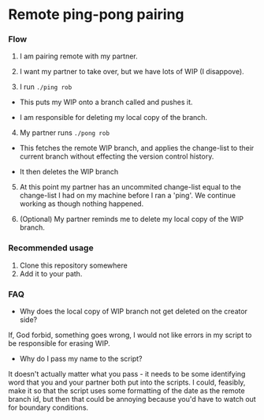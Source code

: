 # Remote ping-pong pairing

### Flow

1. I am pairing remote with my partner.

2. I want my partner to take over, but we have lots of WIP (I disappove).

3. I run `./ping rob`

- This puts my WIP onto a branch called and pushes it.

- I am responsible for deleting my local copy of the branch.

4. My partner runs `./pong rob`

- This fetches the remote WIP branch, and applies the change-list to their
  current branch without effecting the version control history.

- It then deletes the WIP branch

5. At this point my partner has an uncommited change-list equal to the
   change-list I had on my machine before I ran a 'ping'. We continue
   working as though nothing happened.

6. (Optional) My partner reminds me to delete my local copy of the WIP branch.

### Recommended usage

1. Clone this repository somewhere
2. Add it to your path.

### FAQ

-  Why does the local copy of WIP branch not get deleted on the creator side?

If, God forbid, something goes wrong, I would not like errors in my script to be
responsible for erasing WIP.

- Why do I pass my name to the script?

It doesn't actually matter what you pass - it needs to be some identifying word
that you and your partner both put into the scripts. I could, feasibly, make it
so that the script uses some formatting of the date as the remote branch id, but
then that could be annoying because you'd have to watch out for boundary conditions.
